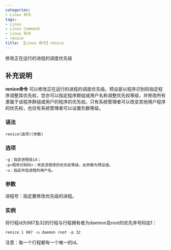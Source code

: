 ```yaml
---
categories:
- Linux 命令
tags:
- Linux
- Linux Command
- Linux 命令
- renice
title: 【Linux 命令】renice
---
```


修改正在运行的进程的调度优先级

## 补充说明

**renice命令** 可以修改正在运行的进程的调度优先级。预设是以程序识别码指定程序调整其优先权，您亦可以指定程序群组或用户名称调整优先权等级，并修改所有隶属于该程序群组或用户的程序的优先权。只有系统管理者可以改变其他用户程序的优先权，也仅有系统管理者可以设置负数等级。

###  语法

```shell
renice(选项)(参数)
```

###  选项

```shell
-g：指定进程组id；
-p<程序识别码>：改变该程序的优先权等级，此参数为预设值。
-u：指定开启进程的用户名。
```

###  参数

进程号：指定要修改优先级的进程。

###  实例

将行程id为987及32的行程与行程拥有者为daemon及root的优先序号码加1：

```shell
renice 1 987 -u daemon root -p 32
```

注意：每一个行程都有一个唯一的id。


<!-- Linux命令行搜索引擎：https://jaywcjlove.github.io/linux-command/ -->